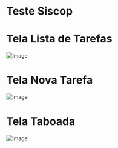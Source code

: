 # Teste Siscop

# Tela Lista de Tarefas

![image](https://github.com/user-attachments/assets/9f276653-8920-4478-812a-b9c50d65bafc)

# Tela Nova Tarefa

![image](https://github.com/user-attachments/assets/48d5821e-fd59-4098-a2f8-c1e2e0b3b53e)

# Tela Taboada

![image](https://github.com/user-attachments/assets/4bd5c1a4-8a60-4783-a6e2-f825982e11ed)
